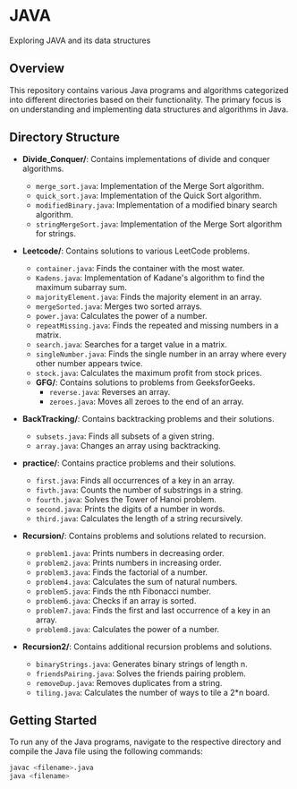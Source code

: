 # JAVA
Exploring JAVA and its data structures

## Overview
This repository contains various Java programs and algorithms categorized into different directories based on their functionality. The primary focus is on understanding and implementing data structures and algorithms in Java.

## Directory Structure
- **Divide_Conquer/**: Contains implementations of divide and conquer algorithms.
  - `merge_sort.java`: Implementation of the Merge Sort algorithm.
  - `quick_sort.java`: Implementation of the Quick Sort algorithm.
  - `modifiedBinary.java`: Implementation of a modified binary search algorithm.
  - `stringMergeSort.java`: Implementation of the Merge Sort algorithm for strings.

- **Leetcode/**: Contains solutions to various LeetCode problems.
  - `container.java`: Finds the container with the most water.
  - `Kadens.java`: Implementation of Kadane's algorithm to find the maximum subarray sum.
  - `majorityElement.java`: Finds the majority element in an array.
  - `mergeSorted.java`: Merges two sorted arrays.
  - `power.java`: Calculates the power of a number.
  - `repeatMissing.java`: Finds the repeated and missing numbers in a matrix.
  - `search.java`: Searches for a target value in a matrix.
  - `singleNumber.java`: Finds the single number in an array where every other number appears twice.
  - `stock.java`: Calculates the maximum profit from stock prices.
  - **GFG/**: Contains solutions to problems from GeeksforGeeks.
    - `reverse.java`: Reverses an array.
    - `zeroes.java`: Moves all zeroes to the end of an array.

- **BackTracking/**: Contains backtracking problems and their solutions.
  - `subsets.java`: Finds all subsets of a given string.
  - `array.java`: Changes an array using backtracking.

- **practice/**: Contains practice problems and their solutions.
  - `first.java`: Finds all occurrences of a key in an array.
  - `fivth.java`: Counts the number of substrings in a string.
  - `fourth.java`: Solves the Tower of Hanoi problem.
  - `second.java`: Prints the digits of a number in words.
  - `third.java`: Calculates the length of a string recursively.

- **Recursion/**: Contains problems and solutions related to recursion.
  - `problem1.java`: Prints numbers in decreasing order.
  - `problem2.java`: Prints numbers in increasing order.
  - `problem3.java`: Finds the factorial of a number.
  - `problem4.java`: Calculates the sum of natural numbers.
  - `problem5.java`: Finds the nth Fibonacci number.
  - `problem6.java`: Checks if an array is sorted.
  - `problem7.java`: Finds the first and last occurrence of a key in an array.
  - `problem8.java`: Calculates the power of a number.

- **Recursion2/**: Contains additional recursion problems and solutions.
  - `binaryStrings.java`: Generates binary strings of length n.
  - `friendsPairing.java`: Solves the friends pairing problem.
  - `removeDup.java`: Removes duplicates from a string.
  - `tiling.java`: Calculates the number of ways to tile a 2*n board.

## Getting Started
To run any of the Java programs, navigate to the respective directory and compile the Java file using the following commands:

```sh
javac <filename>.java
java <filename>
